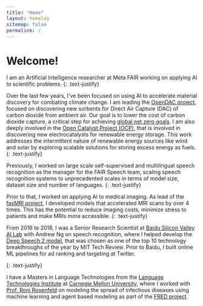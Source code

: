 ```yaml
---
title: "Home"
layout: homelay
sitemap: false
permalink: /
---
```


<style>
code {padding: 6px 8px; font-size: 90%;}
</style>

# Welcome!

I am an Artificial Intelligence researcher at Meta FAIR working on applying AI to scientific problems.
{: .text-justify}

Over the last few years, I've been focused on using AI to accelerate material discovery for combating climate change. I am leading the <a href="https://open-dac.github.io/" target="_blank">OpenDAC project</a>, focused on discovering new sorbents for Direct Air Capture (DAC) of carbon dioxide from ambient air. Our goal is to lower the cost of carbon dioxide capture, a critical step for achieving <a href="https://www.iea.org/reports/net-zero-by-2050" target="_blank">global net zero goals</a>. I am also deeply involved in the  <a href="https://opencatalystproject.org/" target="_blank">Open Catalyst Project (OCP)</a>, that is involved in discovering new electrocatalysts for renewable energy storage. This work addresses the intermittent nature of renewable energy sources like wind and solar by exploring scalable solutions for storing excess energy as fuels.
{: .text-justify}

Previously, I worked on large scale self-supervised and multilingual speech recognition as the manager for the FAIR Speech team, scaling speech recognition systems to unprecedented scales in terms of model size, dataset size and number of languages.
{: .text-justify}

Prior to that, I worked on applying AI to medical imaging. As lead of the <a href="https://fastmri.org/" target="_blank">fasMRI project</a>, I developed models that accelerated MRI scans by over 4 times. This has the potential to reduce imaging costs, minimize stress to patients and make MRIs more accessible.
{: .text-justify}

From 2016 to 2018, I was a Senior Research Scientist at <a href="http://research.baidu.com/" target="_blank">Baidu Silicon Valley AI Lab</a> with Andrew Ng on speech recognition, where I helped develop the <a href="https://proceedings.mlr.press/v48/amodei16.pdf" target="_blank">Deep Speech 2 model</a>, that was chosen as one of the top 10 technology breakthroughs of the year by MIT Tech Review. Prior to Baidu, I built online ML pipelines for ad ranking and targeting at Twitter.
<!-- https://www.technologyreview.com/10-breakthrough-technologies/2016/#/set/id/546296/ -->
{: .text-justify}

I have a Masters in Language Technologies from the <a href="https://www.lti.cs.cmu.edu/" target="_blank">Language Technologies Institute</a> at <a href="https://www.cmu.edu/" target="_blank">Carnegie Mellon University</a>, where I worked with <a href="http://www.cs.cmu.edu/~roni/" target="_blank">Prof. Roni Rosenfeld</a> on modeling the spread of infectious diseases using machine learning and agent based modeling as part of the <a href="https://fred.publichealth.pitt.edu/" target="_blank">FRED project</a>.
